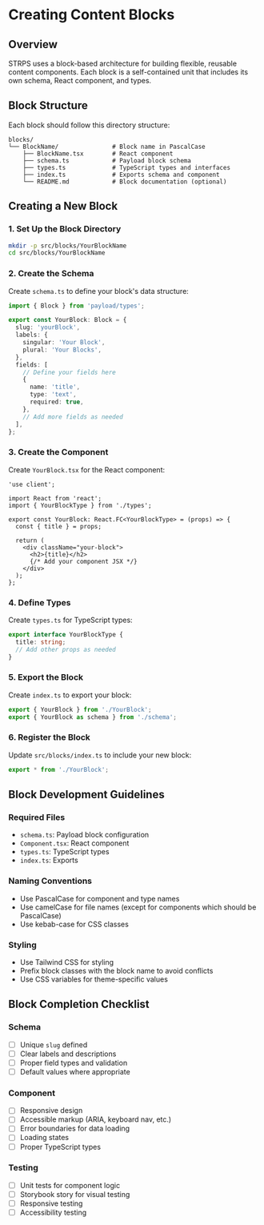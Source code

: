 # Creating Content Blocks

## Overview

STRPS uses a block-based architecture for building flexible, reusable content components. Each block is a self-contained unit that includes its own schema, React component, and types.

## Block Structure

Each block should follow this directory structure:

```
blocks/
└── BlockName/               # Block name in PascalCase
    ├── BlockName.tsx        # React component
    ├── schema.ts            # Payload block schema
    ├── types.ts             # TypeScript types and interfaces
    ├── index.ts             # Exports schema and component
    └── README.md            # Block documentation (optional)
```

## Creating a New Block

### 1. Set Up the Block Directory

```bash
mkdir -p src/blocks/YourBlockName
cd src/blocks/YourBlockName
```

### 2. Create the Schema

Create `schema.ts` to define your block's data structure:

```typescript
import { Block } from 'payload/types';

export const YourBlock: Block = {
  slug: 'yourBlock',
  labels: {
    singular: 'Your Block',
    plural: 'Your Blocks',
  },
  fields: [
    // Define your fields here
    {
      name: 'title',
      type: 'text',
      required: true,
    },
    // Add more fields as needed
  ],
};
```

### 3. Create the Component

Create `YourBlock.tsx` for the React component:

```tsx
'use client';

import React from 'react';
import { YourBlockType } from './types';

export const YourBlock: React.FC<YourBlockType> = (props) => {
  const { title } = props;
  
  return (
    <div className="your-block">
      <h2>{title}</h2>
      {/* Add your component JSX */}
    </div>
  );
};
```

### 4. Define Types

Create `types.ts` for TypeScript types:

```typescript
export interface YourBlockType {
  title: string;
  // Add other props as needed
}
```

### 5. Export the Block

Create `index.ts` to export your block:

```typescript
export { YourBlock } from './YourBlock';
export { YourBlock as schema } from './schema';
```

### 6. Register the Block

Update `src/blocks/index.ts` to include your new block:

```typescript
export * from './YourBlock';
```

## Block Development Guidelines

### Required Files

- `schema.ts`: Payload block configuration
- `Component.tsx`: React component
- `types.ts`: TypeScript types
- `index.ts`: Exports

### Naming Conventions

- Use PascalCase for component and type names
- Use camelCase for file names (except for components which should be PascalCase)
- Use kebab-case for CSS classes

### Styling

- Use Tailwind CSS for styling
- Prefix block classes with the block name to avoid conflicts
- Use CSS variables for theme-specific values

## Block Completion Checklist

### Schema
- [ ] Unique `slug` defined
- [ ] Clear labels and descriptions
- [ ] Proper field types and validation
- [ ] Default values where appropriate

### Component
- [ ] Responsive design
- [ ] Accessible markup (ARIA, keyboard nav, etc.)
- [ ] Error boundaries for data loading
- [ ] Loading states
- [ ] Proper TypeScript types

### Testing
- [ ] Unit tests for component logic
- [ ] Storybook story for visual testing
- [ ] Responsive testing
- [ ] Accessibility testing